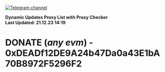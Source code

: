 [![Telegram channel](https://img.shields.io/endpoint?url=https://runkit.io/damiankrawczyk/telegram-badge/branches/master?url=https://t.me/n4z4v0d)](https://t.me/n4z4v0d) 

**Dynamic Updates Proxy List with Proxy Checker**  
**Last Updated: 21.12.23 14:19**

# DONATE (_any evm_) - 0xDEADf12DE9A24b47Da0a43E1bA70B8972F5296F2
